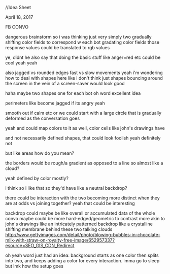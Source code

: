 //Idea Sheet

April 18, 2017

FB CONVO

dangerous brainstorm
so i was thinking just very simply two gradually shifting color fields to correspond w each bot
gradating color fields
those response values could be translated to rgb values

ye, didnt he also say that doing the basic stuff like anger=red etc could be cool
yeah yeah

also jagged vs rounded edges
fast vs slow movements
yeah i'm wondering how to deal with shapes here
like i don't think just shapes bouncing around the screen in the vein of a screen-saver would look good

haha
maybe two shapes one for each bot
oh word
excellent idea

perimeters like become jagged if its angry
yeah

smooth out if calm etc
or we could start with a large circle that is gradually deformed as the conversation goes

yeah
and could map colors to it as well, color cells like john's drawings have

and not necessarily defined shapes, that could look foolish
yeah definitely not

but like areas
how do you mean?

the borders would be rough/a gradient as opposed to a line
so almost like a cloud?

yeah
defined by color mostly?

i think so
i like that
so they'd have like a neutral backdrop?

there could be interaction with the two becoming more distinct when they are at odds vs joining together?
yeah that could be interesting

backdrop could maybe be like overall or accumulated data of the whole convo
maybe could be more hard-edged/geometric to contrast
more akin to john's drawings
like an intricately patterned backdrop
like a crystalline shifting membrane behind these two talking clouds
http://www.gettyimages.com/detail/photo/blowing-bubbles-in-chocolate-milk-with-straw-on-royalty-free-image/652957337?esource=SEO_GIS_CDN_Redirect

oh yeah word
just had an idea: background starts as one color then splits into two, and keeps adding a color for every interaction.
imma go to sleep but lmk how the setup goes